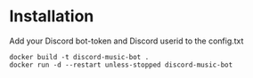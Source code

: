 # Installation

Add your Discord bot-token and Discord userid to the config.txt

```
docker build -t discord-music-bot .
docker run -d --restart unless-stopped discord-music-bot
```
